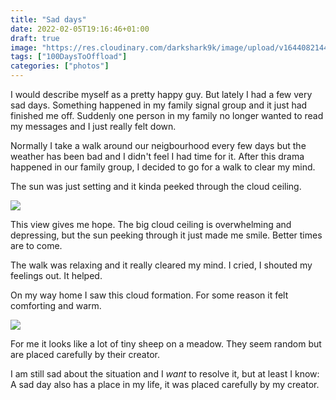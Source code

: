 ```yaml
---
title: "Sad days"
date: 2022-02-05T19:16:46+01:00
draft: true
image: "https://res.cloudinary.com/darkshark9k/image/upload/v1644082144/IMG_20220205_160335305_HDR_fhquy5.jpg"
tags: ["100DaysToOffload"]
categories: ["photos"]
---
```

I would describe myself as a pretty happy guy. But lately I had a few very sad days.
Something happened in my family signal group and it just had finished me off.
Suddenly one person in my family no longer wanted to read my messages and I just really felt down.

Normally I take a walk around our neigbourhood every few days but the weather has been bad and I didn't feel I had time for it. After this drama happened in our family group, I decided to go for a walk to clear my mind.

The sun was just setting and it kinda peeked through the cloud ceiling.

![](https://res.cloudinary.com/darkshark9k/image/upload/v1644082144/IMG_20220205_160335305_HDR_fhquy5.jpg)

This view gives me hope. The big cloud ceiling is overwhelming and depressing, but the sun peeking through it just made me smile. Better times are to come.

The walk was relaxing and it really cleared my mind. I cried, I shouted my feelings out. It helped.

On my way home I saw this cloud formation. For some reason it felt comforting and warm.

![](https://res.cloudinary.com/darkshark9k/image/upload/v1644082097/IMG_20220205_164001974_HDR_ui2zvg.jpg)

For me it looks like a lot of tiny sheep on a meadow. They seem random but are placed carefully by their creator.

I am still sad about the situation and I *want* to resolve it, but at least I know: A sad day also has a place in my life, it was placed carefully by my creator.